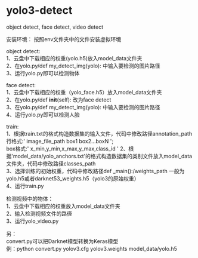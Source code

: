 # yolo3-detect
object detect, face detect, video detect

安装环境：
	按照env文件夹中的文件安装虚拟环境

object detect:  
1、云盘中下载相应的权重(yolo.h5)放入model_data文件夹  
2、在yolo.py/def my_detect_img(yolo): 中输入要检测的图片路径  
3、运行yolo.py即可以检测物体  

face detect:   
1、云盘中下载相应的权重（yolo_face.h5）放入model_data文件夹  
2、在yolo.py/def __init__(self): 改为face detect  
3、在yolo.py/def my_detect_img(yolo): 中输入要检测的图片路径  
4、运行yolo.py即可以检测人脸  

train:  
1、根据train.txt的格式构造数据集的输入文件，代码中修改路径annotation_path  
	 行格式:' image_file_path box1 box2…boxN ';  
	 box格式:' x_min,y_min,x_max,y_max,class_id '
2、根据'model_data/yolo_anchors.txt'的格式构造数据集的类别文件放入model_data文件夹，代码中修改路径classes_path  
3、选择训练的初始权重，代码中修改路径def _main():/weights_path
	 一般为yolo.h5或者darknet53_weights.h5（yolo3的原始权重）  
4、运行train.py  

检测视频中的物体：  
1、云盘中下载相应的权重放入model_data文件夹  
2、输入检测视频文件的路径   
3、运行yolo_video.py  



另：  
convert.py可以把Darknet模型转换为Keras模型  
	例：python convert.py yolov3.cfg yolov3.weights model_data/yolo.h5


